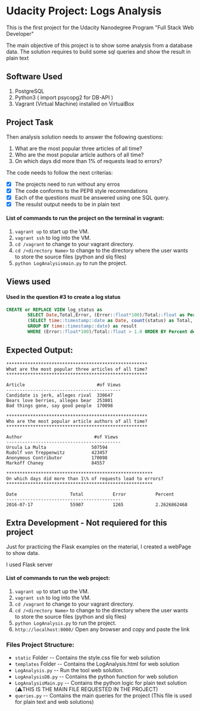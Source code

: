 # Udacity Project: Logs Analysis
This is the first project for the Udacity Nanodegree Program "Full Stack Web Developer"

The main objective of this project is to show some analysis from a database data. The solution requires to build some sql queries and show the result in plain text

## Software Used
1. PostgreSQL
2. Python3 ( import psycopg2 for DB-API ) 
3. Vagrant (Virtual Machine) installed on VirtualBox 

## Project Task
Then analysis solution needs to answer the following questions:
1. What are the most popular three articles of all time?
2. Who are the most popular article authors of all time?
3. On which days did more than 1% of requests lead to errors?

The code needs to follow the next criterias:
- [x] The projects need to run without any erros
- [x] The code conforms to the PEP8 style recomendations
- [x] Each of the questions must be answered using one SQL query.
- [x] The resulst output needs to be in plain text

#### List of commands to run the project on the terminal in vagrant: 
1. ```vagrant up``` to start up the VM.
2. ```vagrant ssh``` to log into the VM.
3. ```cd /vagrant``` to change to your vagrant directory.
4. ```cd /<directory Name>``` to change to the directory where the user wants to store the source files (python and slq files)
5. ```python LogAnalysismain.py``` to run the project.

## Views used
#### Used in the question #3 to create a log status
````sql
CREATE or REPLACE VIEW log_status as
        SELECT Date,Total,Error, (Error::float*100)/Total::float as Percent FROM
        (SELECT time::timestamp::date as Date, count(status) as Total, sum(case when status = '404 NOT FOUND' then 1 else 0 end) as Error FROM log
        GROUP BY time::timestamp::date) as result
        WHERE (Error::float*100)/Total::float > 1.0 ORDER BY Percent desc
````

## Expected Output: 
````
*****************************************************
What are the most popular three articles of all time?
*****************************************************

Article                           #of Views
-------------------------------------------
Candidate is jerk, alleges rival  338647
Bears love berries, alleges bear  253801
Bad things gone, say good people  170098

*****************************************************
Who are the most popular article authors of all time?
*****************************************************

Author                           #of Views
-------------------------------------------
Ursula La Multa                 507594
Rudolf von Treppenwitz          423457
Anonymous Contributor           170098
Markoff Chaney                  84557

*******************************************************
On which days did more than 1\% of requests lead to errors?
*******************************************************

Date                    Total           Error           Percent
-------------------------------------------
2016-07-17              55907           1265            2.2626862468
````
## Extra Development  - Not requiered for this project
Just for practicing the Flask examples on the material, I created a webPage to show data.

I used Flask server

#### List of commands to run the web project: 
1. ```vagrant up``` to start up the VM.
2. ```vagrant ssh``` to log into the VM.
3. ```cd /vagrant``` to change to your vagrant directory.
4. ```cd /<directory Name>``` to change to the directory where the user wants to store the source files (python and slq files)
5. ```python LogAnalysis.py``` to run the project.
5. ```http://localhost:8000/``` Open any browser and copy and paste the link

### Files Project Structure:
* ```static``` Folder -- Contains the style.css file for web solution
* ```templates``` Folder -- Contains the LogAnalysis.html for web solution
* ```LogAnalysis.py``` -- Run the tool web solution. 
* ```LogAnalysisDB.py``` -- Contains the python function for web solution
* ```LogAnalysisMain.py``` -- Contains the python logic for plain text solution (:warning:THIS IS THE MAIN FILE REQUESTED IN THE PROJECT)
* ```queries.py``` -- Contains the main queries for the project (This file is used for plain text and web solutions)
